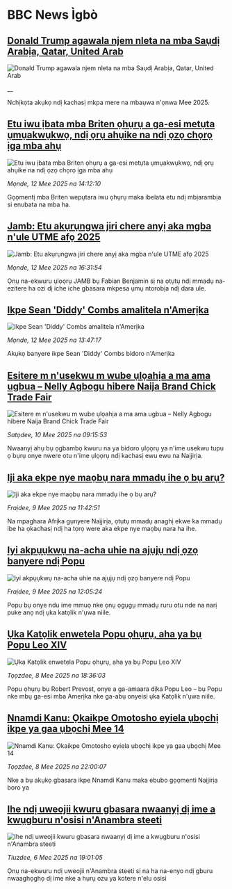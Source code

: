 # BBC News Ìgbò## [Donald Trump agawala njem nleta na mba Saụdị Arabịa, Qatar, United Arab](https://www.bbc.co.uk/igbo/live/cz95zpxkd9vt?at_campaign=githubrss)![Donald Trump agawala njem nleta na mba Saụdị Arabịa, Qatar, United Arab](https://ichef.bbci.co.uk/ace/standard/240/cpsprodpb/365d/live/02d7c500-2fd5-11f0-8f57-b7237f6a66e6.png)__Nchịkọta akụkọ ndị kachasị mkpa mere na mbaụwa n'ọnwa Mee 2025.## [Etu iwu ịbata mba Briten ọhụrụ a ga-esi metụta ụmụakwụkwọ, ndị ọrụ ahụike na ndị ọzọ chọrọ ịga mba ahụ](https://www.bbc.com/igbo/articles/c9q0le88gyeo?at_campaign=githubrss)![Etu iwu ịbata mba Briten ọhụrụ a ga-esi metụta ụmụakwụkwọ, ndị ọrụ ahụike na ndị ọzọ chọrọ ịga mba ahụ](https://ichef.bbci.co.uk/ace/standard/240/cpsprodpb/ee62/live/b005b640-2f32-11f0-8f57-b7237f6a66e6.png)_Mọnde, 12 Mee 2025 na 14:12:10_Gọọmentị mba Briten wepụtara iwu ọhụrụ maka ibelata etu ndị mbịarambịa si enubata na mba ha.## [Jamb: Etu akụrụngwa jiri chere anyị aka mgba n'ule UTME afọ 2025](https://www.bbc.com/igbo/articles/clyzg22r4e1o?at_campaign=githubrss)![Jamb: Etu akụrụngwa jiri chere anyị aka mgba n'ule UTME afọ 2025](https://ichef.bbci.co.uk/ace/standard/240/cpsprodpb/35d2/live/e1da28d0-2c1d-11f0-8ff1-59f5dcf8e9f5.jpg)_Mọnde, 12 Mee 2025 na 16:31:54_Ọnụ na-ekwuru ụlọọrụ JAMB bụ Fabian Benjamin sị na ọtụtụ ndị mmadụ na-ezitere ha ozi dị iche iche gbasara mkpesa ụmụ ntorobịa ndị dara ule.## [Ikpe Sean 'Diddy' Combs amalitela n'Amerịka](https://www.bbc.com/igbo/articles/cx27dwxeqe8o?at_campaign=githubrss)![Ikpe Sean 'Diddy' Combs amalitela n'Amerịka](https://ichef.bbci.co.uk/ace/standard/240/cpsprodpb/8844/live/9857dd80-2f36-11f0-8670-3ddf06f84a81.jpg)_Mọnde, 12 Mee 2025 na 13:47:17_Akụkọ banyere ikpe Sean 'Diddy' Combs bidoro n'Amerịka## [Esitere m n'usekwu m wube ụlọahịa a ma ama ugbua – Nelly Agbogu hibere Naija Brand Chick Trade Fair](https://www.bbc.com/igbo/articles/c33z3mxmxv0o?at_campaign=githubrss)![Esitere m n'usekwu m wube ụlọahịa a ma ama ugbua – Nelly Agbogu hibere Naija Brand Chick Trade Fair](https://ichef.bbci.co.uk/ace/standard/240/cpsprodpb/e112/live/3c22b750-2d7f-11f0-8ff1-59f5dcf8e9f5.jpg)_Satọdee, 10 Mee 2025 na 09:15:53_Nwaanyị ahụ bụ ọgbambọ kwuru na ya bidoro ụlọọrụ ya n'ime usekwu tupu ọ bụrụ onye nwere otu n'ime ụlọọrụ ndị kachasị ewu ewu na Naịjirịa.## [Iji aka ekpe nye maọbụ nara mmadụ ihe ọ bụ arụ?](https://www.bbc.com/igbo/articles/cm2yndyyy38o?at_campaign=githubrss)![Iji aka ekpe nye maọbụ nara mmadụ ihe ọ bụ arụ?](https://ichef.bbci.co.uk/ace/standard/240/cpsprodpb/57c5/live/19cb29e0-2c0c-11f0-8ff1-59f5dcf8e9f5.png)_Fraịdee, 9 Mee 2025 na 11:42:51_Na mpaghara Afrịka gụnyere Naịjirịa, ọtụtụ mmadụ anaghị ekwe ka mmadụ ibe ha ọkachasị ndị ha tọrọ were aka ekpe nye maọbụ nara ha ihe.## [Iyi akpụụkwụ na-acha uhie na ajụjụ ndị ọzọ banyere ndị Popu ](https://www.bbc.com/igbo/articles/c79ew3y1gg9o?at_campaign=githubrss)![Iyi akpụụkwụ na-acha uhie na ajụjụ ndị ọzọ banyere ndị Popu ](https://ichef.bbci.co.uk/ace/standard/240/cpsprodpb/4b7b/live/ba1a82d0-2aa7-11f0-a5e6-f95f9086d96f.jpg)_Fraịdee, 9 Mee 2025 na 12:05:24_Popu bụ onye ndu ime mmuọ nke ọnụ ọgụgụ mmadụ ruru otu nde na narị puke anọ ndị ụka katọlik n'ụwa niile.## [Ụka Katọlik enwetela Popu ọhụrụ, aha ya bụ Popu Leo XIV](https://www.bbc.com/igbo/articles/c5ygl0rk58ro?at_campaign=githubrss)![Ụka Katọlik enwetela Popu ọhụrụ, aha ya bụ Popu Leo XIV](https://ichef.bbci.co.uk/ace/standard/240/cpsprodpb/92cc/live/50730750-2c35-11f0-8ff1-59f5dcf8e9f5.jpg)_Tọọzdee, 8 Mee 2025 na 18:36:03_Popu ọhụrụ bụ Robert Prevost, onye a ga-amaara dịka Popu Leo – bụ Popu nke mbụ ga-esi mba Amerịka nke ga-abụ onyeisi ụka Katọlik n'ụwa niile.## [Nnamdi Kanu: Ọkaikpe Omotosho eyiela ụbọchị ikpe ya gaa ụbọchị Mee 14](https://www.bbc.com/igbo/articles/c1jxy46j7dgo?at_campaign=githubrss)![Nnamdi Kanu: Ọkaikpe Omotosho eyiela ụbọchị ikpe ya gaa ụbọchị Mee 14](https://ichef.bbci.co.uk/ace/standard/240/cpsprodpb/8a4f/live/6511f130-2c17-11f0-8f57-b7237f6a66e6.jpg)_Tọọzdee, 8 Mee 2025 na 22:00:07_Nke a bụ akụkọ gbasara ikpe Nnamdi Kanu maka ebubo gọọmenti Naịjirịa boro ya## [Ihe ndị uweojii kwuru gbasara nwaanyị dị ime a kwụgburu n'osisi n'Anambra steeti](https://www.bbc.com/igbo/articles/c8x8xjw1e1qo?at_campaign=githubrss)![Ihe ndị uweojii kwuru gbasara nwaanyị dị ime a kwụgburu n'osisi n'Anambra steeti](https://ichef.bbci.co.uk/ace/standard/240/cpsprodpb/7be6/live/4835de40-2a9c-11f0-8ff1-59f5dcf8e9f5.png)_Tiuzdee, 6 Mee 2025 na 19:01:05_Ọnụ na-ekwuru ndị uweojii n'Anambra steeti sị na ha na-enyo ndị gburu nwaaghọghọ dị ime nke a hụrụ ozu ya kotere n'elu osisi